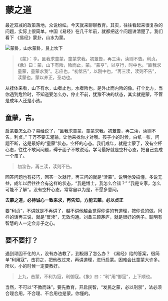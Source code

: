 # 蒙之道

最近双减的政策落地，众说纷纭。今天就来聊聊教育。其实，往往看起来很复杂的问题，实际上很简单。中国《易经》在几千年前，就都把这个问题讲清楚了。我们看下 《易经》蒙卦，山水为蒙。

![蒙卦，山水蒙卦，艮上坎下](https://mmbiz.qlogo.cn/mmbiz_png/oQ5rb4ibTcRfRVvbQeayCwQR4RElICRrOfXWVJ56yVM2WovOoJWibETfSHdNiaBGBuG0WMmbJMPTL0Slhric3KdQ1Q/0?wx_fmt=gif)



> 《蒙》：亨。匪我求童蒙，童蒙求我。初筮告，再三渎，渎则不告。利贞。《彖》曰：蒙，山下有险，险而止，蒙。“蒙亨”，以亨行，时中也。“匪我求童蒙，童蒙求我”。志应也。“初筮告”，以刚中也。“再三渎，渎则不告”，渎蒙也。蒙以养正，圣功也。

从挂体来看，山下有水，山者止也，水者险也。是外止而内险的像。打个比方，当你遇到危险时，不知道要怎么办，停止不前，犹豫不决的状态，其实就是蒙，不管是成年人还是小孩。

## 童蒙，吉。

启蒙要怎么办？易经说了，“匪我求童蒙，童蒙求我。初筮告，再三渎，渎则不告。利贞。” 千万不要去灌输，让他来找你才对哦。孩子小的时候，白纸一张，问题不断，这是最好的“童蒙”状态。空杯的心态。我们成年，就是尘蒙了，没有空杯心态，往往不敢问问题，碍于面子不敢说话。学习最好就是空杯心态，把自己变成一个孩子。

> 初筮告，再三渎，渎则不告。

回答问题也有技巧，回答一次就行，再三问的就是“渎蒙”。说明他没搞懂，多说无益，成年以后往往会有这样的状态，“我是博士，我怎么会错？” ”我是专家，怎么可能不了解”。没有空杯心态，常常自以为是，不愿多意问。

**去蒙之道，必待诚心一致来求，再告知，方能去蒙。必以贞正**

要”利贞“，不讲就是不再讲了，越不讲他越会觉得你讲的有道理，按你说的做。同样的话再三说，就是“反渎”，无效沟通。刘备三顾茅庐，就是很好的例子。聪明有智慧的人一定会赤子之心。

## 要不要打？

遇到顽固不化的人，没有办法教了，到极限了怎么办？ 《易经》给的答案，很简单“利用寇”，击罚之，把他改过来，再讲道理，进行启蒙。困难会比童蒙大许多。所以，小的时候一定要教好。

> 上九，击蒙，不利为寇，利御寇。《象》曰：“利”用“御寇”，上下顺也。

当然，不可以“不教而诛”。要先教育，开启民智，“发民之蒙，必以刑禁”，法必须合理合用，不合理、不合用也是蒙。你懂的。



